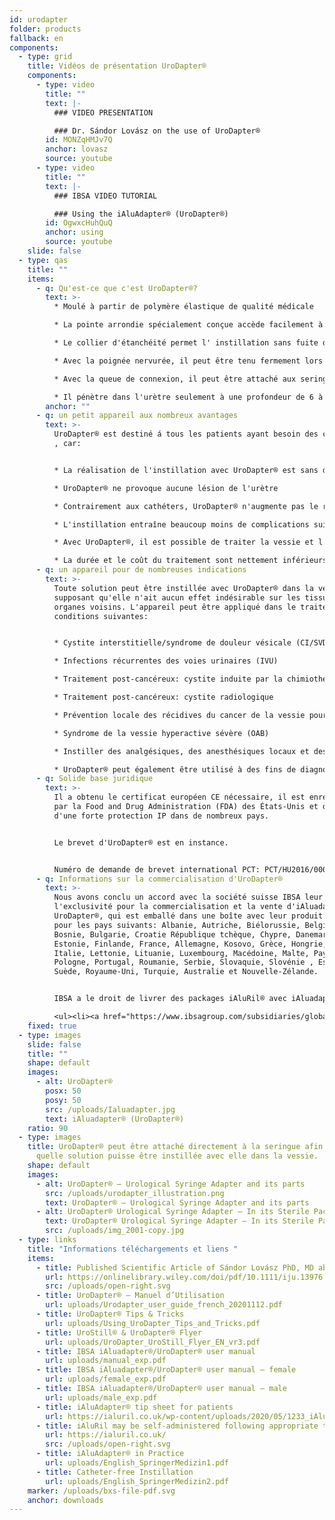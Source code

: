 ```yaml
---
id: urodapter
folder: products
fallback: en
components:
  - type: grid
    title: Vidéos de présentation UroDapter®
    components:
      - type: video
        title: ""
        text: |-
          ### VIDEO PRESENTATION

          ### Dr. Sándor Lovász on the use of UroDapter®
        id: MONZqHMJv7Q
        anchor: lovasz
        source: youtube
      - type: video
        title: ""
        text: |-
          ### IBSA VIDEO TUTORIAL

          ### Using the iAluAdapter® (UroDapter®)
        id: OgwxcHuhQuQ
        anchor: using
        source: youtube
    slide: false
  - type: qas
    title: ""
    items:
      - q: Qu'est-ce que c'est UroDapter®?
        text: >-
          * Moulé à partir de polymère élastique de qualité médicale

          * La pointe arrondie spécialement conçue accède facilement à l'orifice urétral externe

          * Le collier d'étanchéité permet l' instillation sans fuite de la vessie

          * Avec la poignée nervurée, il peut être tenu fermement lors du montage

          * Avec la queue de connexion, il peut être attaché aux seringues Luer Slip et Luer Lock

          * Il pénètre dans l'urètre seulement à une profondeur de 6 à 8 mm
        anchor: ""
      - q: un petit appareil aux nombreux avantages
        text: >-
          UroDapter® est destiné á tous les patients ayant besoin des cathéters
          , car:


          * La réalisation de l'instillation avec UroDapter® est sans douleur

          * UroDapter® ne provoque aucune lésion de l'urètre

          * Contrairement aux cathéters, UroDapter® n'augmente pas le risque d'infections des voies urinaires

          * L'instillation entraîne beaucoup moins de complications suite aux traitements

          * Avec UroDapter®, il est possible de traiter la vessie et l'urètre en même temps , ce qui est impossible avec un cathéter

          * La durée et le coût du traitement sont nettement inférieurs
      - q: un appareil pour de nombreuses indications
        text: >-
          Toute solution peut être instillée avec UroDapter® dans la vessie, en
          supposant qu'elle n'ait aucun effet indésirable sur les tissus ou
          organes voisins. L'appareil peut être appliqué dans le traitement des
          conditions suivantes:


          * Cystite interstitielle/syndrome de douleur vésicale (CI/SVD)

          * Infections récurrentes des voies urinaires (IVU)

          * Traitement post-cancéreux: cystite induite par la chimiothérapie

          * Traitement post-cancéreux: cystite radiologique

          * Prévention locale des récidives du cancer de la vessie pour patientes

          * Syndrome de la vessie hyperactive sévère (OAB)

          * Instiller des analgésiques, des anesthésiques locaux et des antiphlogistiques pour toute indication

          * UroDapter® peut également être utilisé à des fins de diagnostic - par exemple, urétrographie rétrograde, fistulographie
      - q: Solide base juridique
        text: >-
          Il a obtenu le certificat européen CE nécessaire, il est enregistré
          par la Food and Drug Administration (FDA) des États-Unis et dispose
          d'une forte protection IP dans de nombreux pays.


          Le brevet d'UroDapter® est en instance.


          Numéro de demande de brevet international PCT: PCT/HU2016/000063
      - q: Informations sur la commercialisation d'UroDapter®
        text: >-
          Nous avons conclu un accord avec la société suisse IBSA leur accordant
          l'exclusivité pour la commercialisation et la vente d'iAluadapter® /
          UroDapter®, qui est emballé dans une boîte avec leur produit iAluRil®
          pour les pays suivants: Albanie, Autriche, Biélorussie, Belgique,
          Bosnie, Bulgarie, Croatie République tchèque, Chypre, Danemark,
          Estonie, Finlande, France, Allemagne, Kosovo, Grèce, Hongrie, Irlande,
          Italie, Lettonie, Lituanie, Luxembourg, Macédoine, Malte, Pays-Bas,
          Pologne, Portugal, Roumanie, Serbie, Slovaquie, Slovénie , Espagne,
          Suède, Royaume-Uni, Turquie, Australie et Nouvelle-Zélande.


          IBSA a le droit de livrer des packages iAluRil® avec iAluadapter®/UroDapter® et/ou l'adaptateur en tant que produit autonome sur une base non exclusive dans les pays suivants: Ukraine, Russie, Bahreïn, Oman, Koweït, Qatar, Arabie Saoudite, Emirats Arabes Unis, Egypte, Algérie, Jordanie, Palestine, Liban, Irak, Libye, Maroc, Tunisie, Israël, Iran, Corée du Sud, Indonésie, Chine, Singapour, Taiwan, Turkménistan, Malaisie, Colombie, Argentine, Barbade, Bolivie, Brésil , Chili, Costa Rica, République dominicaine, Équateur, El Salvador, Guatemala, Honduras, Mexique, Nicaragua, Panama, Paraguay, Pérou, Venezuela, Nigéria, Kenya, Gabon et Ghana.

          <ul><li><a href="https://www.ibsagroup.com/subsidiaries/global-network.html" rel="noopener noreferrer" target="_blank">IBSA Global Network</a></li></ul>
    fixed: true
  - type: images
    slide: false
    title: ""
    shape: default
    images:
      - alt: UroDapter®
        posx: 50
        posy: 50
        src: /uploads/Ialuadapter.jpg
        text: iAluadapter® (UroDapter®)
    ratio: 90
  - type: images
    title: UroDapter® peut être attaché directement à la seringue afin que n'importe
      quelle solution puisse être instillée avec elle dans la vessie.
    shape: default
    images:
      - alt: UroDapter® – Urological Syringe Adapter and its parts
        src: /uploads/urodapter_illustration.png
        text: UroDapter® – Urological Syringe Adapter and its parts
      - alt: UroDapter® Urological Syringe Adapter – In its Sterile Packaging
        text: UroDapter® Urological Syringe Adapter – In its Sterile Packaging
        src: /uploads/img_2001-copy.jpg
  - type: links
    title: "Informations téléchargements et liens "
    items:
      - title: Published Scientific Article of Sándor Lovász PhD, MD about UroDapter
        url: https://onlinelibrary.wiley.com/doi/pdf/10.1111/iju.13976
        src: /uploads/open-right.svg
      - title: UroDapter® – Manuel d’Utilisation
        url: uploads/Urodapter_user_guide_french_20201112.pdf
      - title: UroDapter® Tips & Tricks
        url: uploads/Using_UroDapter_Tips_and_Tricks.pdf
      - title: UroStill® & UroDapter® Flyer
        url: uploads/UroDapter_UroStill_Flyer_EN_vr3.pdf
      - title: IBSA iAluadapter®/UroDapter® user manual
        url: uploads/manual_exp.pdf
      - title: IBSA iAluadapter®/UroDapter® user manual – female
        url: uploads/female_exp.pdf
      - title: IBSA iAluadapter®/UroDapter® user manual – male
        url: uploads/male_exp.pdf
      - title: iAluAdapter® tip sheet for patients
        url: https://ialuril.co.uk/wp-content/uploads/2020/05/1233_iAluradapterTipSheetPatients_St03.pdf
      - title: iAluRil may be self-administered following appropriate training
        url: https://ialuril.co.uk/
        src: /uploads/open-right.svg
      - title: iAluAdapter® in Practice
        url: uploads/English_SpringerMedizin1.pdf
      - title: Catheter-free Instillation
        url: uploads/English_SpringerMedizin2.pdf
    marker: /uploads/bxs-file-pdf.svg
    anchor: downloads
---
```

